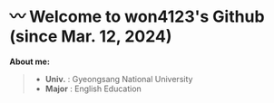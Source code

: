# 〰️ Welcome to won4123's Github (since Mar. 12, 2024)

**About me:**
>* **Univ.** : Gyeongsang National University
>* **Major** : English Education
